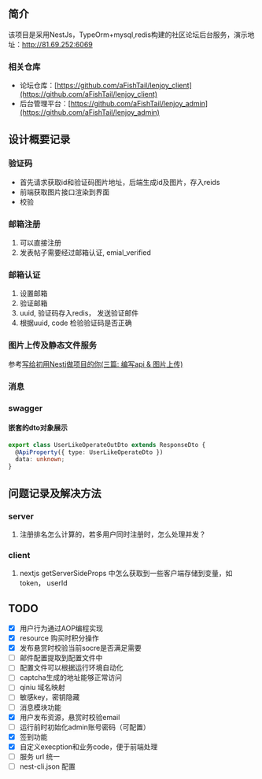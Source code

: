 ## 简介
该项目是采用NestJs，TypeOrm+mysql,redis构建的社区论坛后台服务，演示地址：http://81.69.252:6069

### 相关仓库
- 论坛仓库：[https://github.com/aFishTail/lenjoy_client](https://github.com/aFishTail/lenjoy_client)
- 后台管理平台：[https://github.com/aFishTail/lenjoy_admin](https://github.com/aFishTail/lenjoy_admin)
## 设计概要记录

### 验证码

- 首先请求获取id和验证码图片地址，后端生成id及图片，存入reids
- 前端获取图片接口渲染到界面
- 校验

### 邮箱注册

1. 可以直接注册
2. 发表帖子需要经过邮箱认证, emial_verified

### 邮箱认证

1. 设置邮箱
2. 验证邮箱
3. uuid, 验证码存入redis， 发送验证邮件
4. 根据uuid, code 检验验证码是否正确

### 图片上传及静态文件服务

参考[写给初用Nestj做项目的你(三篇: 编写api & 图片上传)](https://segmentfault.com/a/1190000040201949)

### 消息

### swagger

#### 嵌套的dto对象展示

```ts
export class UserLikeOperateOutDto extends ResponseDto {
  @ApiProperty({ type: UserLikeOperateDto })
  data: unknown;
}
```

## 问题记录及解决方法
### server
1. 注册排名怎么计算的，若多用户同时注册时，怎么处理并发？

### client
1. nextjs getServerSideProps 中怎么获取到一些客户端存储到变量，如token， userId

## TODO
- [x] 用户行为通过AOP编程实现
- [x] resource 购买时积分操作
- [x] 发布悬赏时校验当前socre是否满足需要
- [ ] 邮件配置提取到配置文件中
- [ ] 配置文件可以根据运行环境自动化
- [ ] captcha生成的地址能够正常访问
- [ ] qiniu 域名映射
- [ ] 敏感key，密钥隐藏
- [ ] 消息模块功能
- [x] 用户发布资源，悬赏时校验email
- [ ] 运行前时初始化admin账号密码（可配置）
- [x] 签到功能
- [x] 自定义execption和业务code，便于前端处理
- [ ] 服务 url 统一
- [ ] nest-cli.json 配置